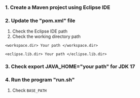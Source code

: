 ### 1. Create a Maven project using Eclipse IDE

### 2. Update the "pom.xml" file

1) Check the Eclipse IDE path
2) Check the working directory path

```
<workspace.dir> Your path </workspace.dir>
```

```
<eclipse.lib.dir> Your path </eclipse.lib.dir>
```

### 3. Check export JAVA_HOME="your path" for JDK 17

### 4. Run the program "run.sh"

1) Check `BASE_PATH`